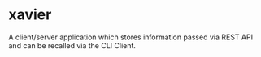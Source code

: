 # xavier
A client/server application which stores information passed via REST API and can be recalled via the CLI Client.
